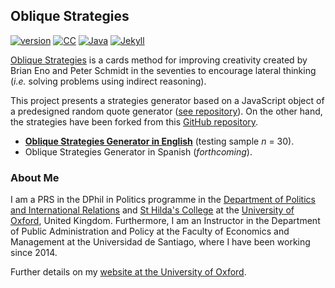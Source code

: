 ## Oblique Strategies

[![version](https://img.shields.io/badge/version-v0.2.4-blue.svg)](https://github.com/bgonzalezbustamante/oblique-strategies/blob/master/changelog.txt) [![CC](https://img.shields.io/badge/license-CC--BY--4.0-black)](https://github.com/bgonzalezbustamante/oblique-strategies/blob/master/LICENSE.txt) [![Java](https://img.shields.io/badge/Made%20with-JavaScript-yellow)](https://www.javascript.com/) [![Jekyll](https://img.shields.io/badge/Made%20with-Jekyll-1f425f.svg)](https://jekyllrb.com/)

[Oblique Strategies](http://www.rtqe.net/ObliqueStrategies/index.html) is a cards method for improving creativity created by Brian Eno and Peter Schmidt in the seventies to encourage lateral thinking (*i.e.* solving problems using indirect reasoning).

This project presents a strategies generator based on a JavaScript object of a predesigned random quote generator ([see repository](https://github.com/b2point0h/random-quote-generator)). On the other hand, the strategies have been forked from this [GitHub repository](https://github.com/ptigas/oblique-strategies).

- **[Oblique Strategies Generator in English](https://bgonzalezbustamante.github.io/oblique-strategies/english/)** (testing sample *n* = 30).
- Oblique Strategies Generator in Spanish (*forthcoming*).

### About Me

I am a PRS in the DPhil in Politics programme in the [Department of Politics and International Relations](https://www.politics.ox.ac.uk/) and [St Hilda's College](https://www.sthildas.ox.ac.uk/) at the [University of Oxford](http://www.ox.ac.uk/), United Kingdom. Furthermore, I am an Instructor in the Department of Public Administration and Policy at the Faculty of Economics and Management at the Universidad de Santiago, where I have been working since 2014. 

Further details on my [website at the University of Oxford](http://users.ox.ac.uk/~shil5311/).
